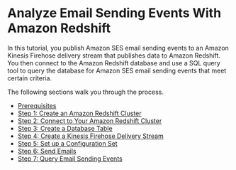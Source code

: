 # Analyze Email Sending Events With Amazon Redshift<a name="event-publishing-redshift"></a>

In this tutorial, you publish Amazon SES email sending events to an Amazon Kinesis Firehose delivery stream that publishes data to Amazon Redshift\. You then connect to the Amazon Redshift database and use a SQL query tool to query the database for Amazon SES email sending events that meet certain criteria\.

The following sections walk you through the process\.
+ [Prerequisites](event-publishing-redshift-prerequisites.md)
+ [Step 1: Create an Amazon Redshift Cluster](event-publishing-redshift-cluster.md)
+ [Step 2: Connect to Your Amazon Redshift Cluster](event-publishing-redshift-cluster-connect.md)
+ [Step 3: Create a Database Table](event-publishing-redshift-table.md)
+ [Step 4: Create a Kinesis Firehose Delivery Stream](event-publishing-redshift-firehose-stream.md)
+ [Step 5: Set up a Configuration Set](event-publishing-redshift-configuration-set.md)
+ [Step 6: Send Emails](event-publishing-redshift-send-email.md)
+ [Step 7: Query Email Sending Events](event-publishing-redshift-query.md)